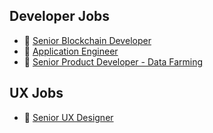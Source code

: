 ## Developer Jobs

- 🐬 [Senior Blockchain Developer](/sr-dev.md)
- 🐙 [Application Engineer](/ae.md)
- 🦈 [Senior Product Developer - Data Farming](/df.md)

## UX Jobs

- 🐠 [Senior UX Designer](/ux.md)
